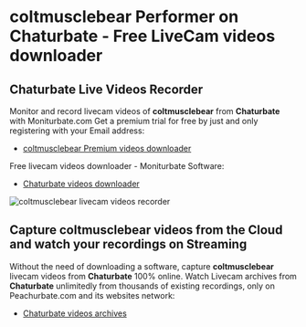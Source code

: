 # coltmusclebear Performer on Chaturbate - Free LiveCam videos downloader

## Chaturbate Live Videos Recorder

Monitor and record livecam videos of **coltmusclebear** from **Chaturbate** with Moniturbate.com
Get a premium trial for free by just and only registering with your Email address:
* [coltmusclebear Premium videos downloader](https://moniturbate.com/request-demo-licence-key.html)

Free livecam videos downloader - Moniturbate Software:
* [Chaturbate videos downloader](https://moniturbate.com/moniturbate-download-software.html)

![coltmusclebear livecam videos recorder](https://peachurnet.com/templates/moniturbate-software.png)


## Capture coltmusclebear videos from the Cloud and watch your recordings on Streaming

Without the need of downloading a software, capture **coltmusclebear** livecam videos from **Chaturbate** 100% online.
Watch Livecam archives from **Chaturbate** unlimitedly from thousands of existing recordings, only on Peachurbate.com and its websites network:
* [Chaturbate videos archives](https://peachurnet.com/)